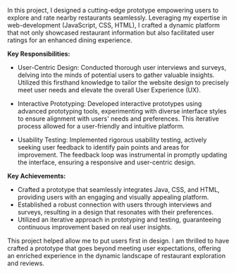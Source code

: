 
In this project, I designed a cutting-edge prototype empowering users to explore and rate nearby restaurants seamlessly. Leveraging my expertise in web-development (JavaScript, CSS, HTML), I crafted a dynamic platform that not only showcased restaurant information but also facilitated user ratings for an enhanced dining experience.

 **Key Responsibilities:**

- User-Centric Design: Conducted thorough user interviews and surveys, delving into the minds of potential users to gather valuable insights. Utilized this firsthand knowledge to tailor the website design to precisely meet user needs and elevate the overall User Experience (UX).

- Interactive Prototyping: Developed interactive prototypes using advanced prototyping tools, experimenting with diverse interface styles to ensure alignment with users' needs and preferences. This iterative process allowed for a user-friendly and intuitive platform.

- Usability Testing: Implemented rigorous usability testing, actively seeking user feedback to identify pain points and areas for improvement. The feedback loop was instrumental in promptly updating the interface, ensuring a responsive and user-centric design.

**Key Achievements:**

- Crafted a prototype that seamlessly integrates Java, CSS, and HTML, providing users with an engaging and visually appealing platform.
- Established a robust connection with users through interviews and surveys, resulting in a design that resonates with their preferences.
- Utilized an iterative approach in prototyping and testing, guaranteeing continuous improvement based on real user insights.

This project helped allow me to put users first in design. I am thrilled to have crafted a prototype that goes beyond meeting user expectations, offering an enriched experience in the dynamic landscape of restaurant exploration and reviews. 
